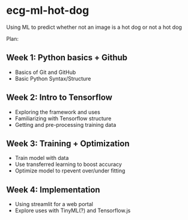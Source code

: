 # ecg-ml-hot-dog
Using ML to predict whether not an image is a hot dog or not a hot dog

Plan:
## Week 1: Python basics + Github
* Basics of Git and GitHub
* Basic Python Syntax/Structure

## Week 2: Intro to Tensorflow
* Exploring the framework and uses
* Familiarizing with Tensorflow structure
* Getting and pre-processing training data

## Week 3: Training + Optimization
* Train model with data
* Use transferred learning to boost accuracy
* Optimize model to rpevent over/under fitting

## Week 4: Implementation
* Using streamlit for a web portal
* Explore uses with TinyML(?) and Tensorflow.js
